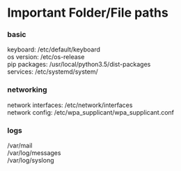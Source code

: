 # Important Folder/File paths

### basic
keyboard: /etc/default/keyboard \
os version: /etc/os-release \
pip packages: /usr/local/python3.5/dist-packages \
services: /etc/systemd/system/

### networking
network interfaces: /etc/network/interfaces \
network config: /etc/wpa_supplicant/wpa_supplicant.conf

### logs
/var/mail \
/var/log/messages \
/var/log/syslong
